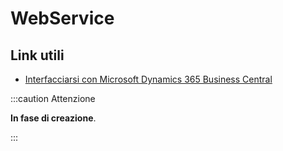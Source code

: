 
# WebService

## Link utili
- [Interfacciarsi con Microsoft Dynamics 365 Business Central](https://learn.microsoft.com/it-it/training/paths/interface-with-business-central/)

:::caution Attenzione

**In fase di creazione**.

:::
